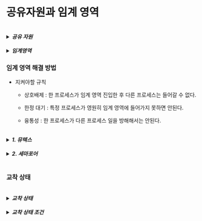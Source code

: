 # 공유자원과 임계 영역

<br>
<details>
<summary><b><i>공유 자원</i></b></summary>
<div markdown="1">
    <ul>
    <br>
    <li><b><i>프로세스, 스레드가 함께 접근할 수 있는 여러 자원들</i></b></li>
    <br>
    <li>모니터, 프린트, 메모리, 파일, 데이터 등...</li>
    <li>이 공유 자원을 두 개 이상의 프로세스가 동시에 접근하는 상황을 <b>경쟁 상태</b>라고 한다.</li>
    </ul>
</div>  
</details>

<br>
<details>
<summary><b><i>임계영역</i></b></summary>
<div markdown="1">
    <ul>
    <br>
    <li><b><i>공유 자원에 접근할 때 순서가 다르면 결과가 달라지는 영역</i></b></li>
    <br>
    <li>모니터, 프린트, 메모리, 파일, 데이터 등...</li>
    <li>이 공유 자원을 두 개 이상의 프로세스가 동시에 접근하는 상황을 <b>경쟁 상태</b>라고 한다.</li>
    </ul>
</div>  
</details>

### 임계 영역 해결 방법

- 지켜야할 규칙
    -   상호배제 : 한 프로세스가 임계 영역 진입한 후 다른 프로세스는 들어갈 수 없다.

    -   한정 대기 : 특정 프로세스가 영원히 임계 영역에 들어가지 못하면 안된다.

    -   융통성 : 한 프로세스가 다른 프로세스 일을 방해해서는 안된다.

<br>
<details>
<summary><b><i>1. 뮤텍스</i></b></summary>
<div markdown="1">
    <ul>
    <br>
    <li><b><i>잠금 메커니즘을 이용하여 리소스에 대한 접근을 동기화 하는 기법</i></b></li>
    <br>
    <li>바이너리 세마포어라고 불리기도 함</li>
    </ul>
</div>  
</details>

<br>
<details>
<summary><b><i>2. 세마포어</i></b></summary>
<div markdown="1">
    <ul>
    <br>
    <li><b><i>상호 배제가 일어나는 신호 메커니즘</i></b></li>
    <br>
    <li>wiat()함수 : 공유자원에 접근할 때</li>
    <li>signal()함수 : 공유자원을 해제할 때</li>
    </ul>
</div>  
</details>
<br>

### 교착 상태

<br>
<details>
<summary><b><i>교착 상태</i></b></summary>
<div markdown="1">
    <ul>
    <br>
    <li><b><i>두 개 이상의 프로세스들이 서로가 가진 자원을 기다리며 중단된 상태</i></b></li>
    </ul>
</div>  
</details>

<br>
<details>
<summary><b><i>교착 상태 조건</i></b></summary>
<div markdown="1">
    <ul>
    <br>
    <li>1. 상호 배제 : <b><i>한 프로세스가 자원을 독점하고 있으면 다른 프로세스들은 접근 불가</i></b></li>
    <li>2. 점유 대기 : <b><i>특정 프로세스가 점유한 자원을 다른 프로세스가 요청하는 상태</i></b></li>
    <li>3. 비선점 : <b><i>다른 프로세스 자원을 강제적으로 가져올 수 없음</i></b></li>
    <li>4. 환형대기 : <b><i>서로가 서로의 자원을 요구하는 상황</i></b></li>
    </ul>
</div>  
</details>

